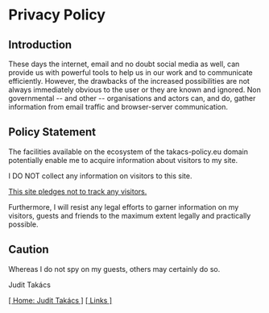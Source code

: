 Privacy Policy
==============

Introduction
------------

These days the internet, email and no doubt social media as well, can provide us with powerful tools to help us in our work and to communicate efficiently. However, the drawbacks of the increased possibilities are not always immediately obvious to the user or they are known and ignored. Non governmental -- and other -- organisations and actors can, and do, gather information from email traffic and browser-server communication.

Policy Statement
----------------

The facilities available on the ecosystem of the takacs-policy.eu domain potentially enable me to acquire information about visitors to my site.

I DO NOT collect any information on visitors to this site.

[This site pledges not to track any visitors.](https://www.takacs-policy.eu/.well-known/dnt-policy.txt)

Furthermore, I will resist any legal efforts to garner information on my visitors, guests and friends to the maximum extent legally and practically possible.

Caution
-------

Whereas I do not spy on my guests, others may certainly do so.

Judit Takács

[\[ Home: Judit Takács \]](https://www.takacs-policy.eu/index.html) [\[ Links \]](https://www.takacs-policy.eu/links.html)